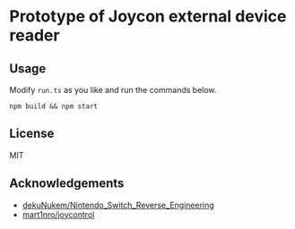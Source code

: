 # Prototype of Joycon external device reader

## Usage

Modify `run.ts` as you like and run the commands below.

```
npm build && npm start
```

## License

MIT

## Acknowledgements

- [dekuNukem/Nintendo_Switch_Reverse_Engineering](https://github.com/dekuNukem/Nintendo_Switch_Reverse_Engineering)
- [mart1nro/joycontrol](https://github.com/mart1nro/joycontrol)
